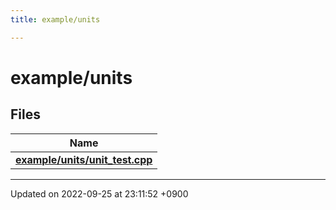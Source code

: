 ```yaml
---
title: example/units

---
```


# example/units



## Files

| Name           |
| -------------- |
| **[example/units/unit_test.cpp](/cpp_robotics_core/doxybook/Files/unit__test_8cpp/#file-unit-test.cpp)**  |






-------------------------------

Updated on 2022-09-25 at 23:11:52 +0900
